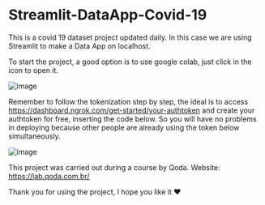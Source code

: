 # Streamlit-DataApp-Covid-19


This is a covid 19 dataset project updated daily. In this case we are using Streamlit to make a Data App on localhost.

To start the project, a good option is to use google colab, just click in the icon to open it.

![image](https://user-images.githubusercontent.com/43274864/117204115-43597c80-adc6-11eb-990f-f21718d7995a.png)

Remember to follow the tokenization step by step, the ideal is to access https://dashboard.ngrok.com/get-started/your-authtoken and create your authtoken for free, inserting the code below. So you will have no problems in deploying because other people are already using the token below simultaneously.

![image](https://user-images.githubusercontent.com/43274864/117204275-7a2f9280-adc6-11eb-8ce8-093d7a095b53.png)

This project was carried out during a course by Qoda. Website: https://lab.qoda.com.br/

Thank you for using the project, I hope you like it ❤
